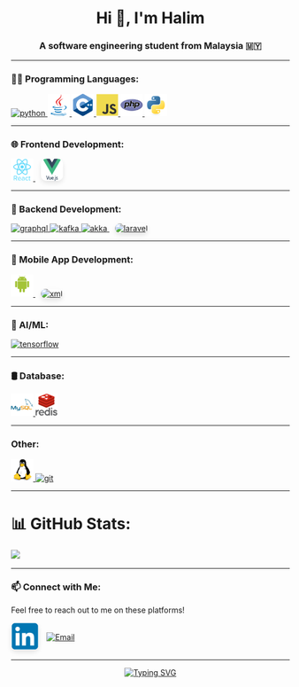 <h1 align="center">Hi 👋, I'm Halim</h1>
<h3 align="center">A software engineering student from Malaysia 🇲🇾</h3>

---

### 👨‍💻 Programming Languages:

<p align="left">
    <a href="https://www.scala-lang.org" target="_blank" rel="noreferrer">
        <img src="https://www.vectorlogo.zone/logos/scala-lang/scala-lang-icon.svg" alt="python" width="40" height="40"/>
    </a>
    <a href="https://www.java.com" target="_blank" rel="noreferrer">
        <img src="https://raw.githubusercontent.com/devicons/devicon/master/icons/java/java-original.svg" alt="java" width="40" height="40"/>
    </a>
    <a href="https://www.w3schools.com/cpp/" target="_blank" rel="noreferrer">
        <img src="https://raw.githubusercontent.com/devicons/devicon/master/icons/cplusplus/cplusplus-original.svg" alt="cplusplus" width="40" height="40"/>
    </a>
    <a href="https://developer.mozilla.org/en-US/docs/Web/JavaScript" target="_blank" rel="noreferrer">
        <img src="https://raw.githubusercontent.com/devicons/devicon/master/icons/javascript/javascript-original.svg" alt="javascript" width="40" height="40"/>
    </a>
    <a href="https://www.php.net" target="_blank" rel="noreferrer">
        <img src="https://raw.githubusercontent.com/devicons/devicon/master/icons/php/php-original.svg" alt="php" width="40" height="40"/>
    </a>
    <a href="https://www.python.org" target="_blank" rel="noreferrer">
        <img src="https://raw.githubusercontent.com/devicons/devicon/master/icons/python/python-original.svg" alt="python" width="40" height="40"/>
    </a>
</p>

---

### 🌐 Frontend Development:

<p align="left">
    <a href="https://reactjs.org/" target="_blank" rel="noreferrer">
        <img src="https://raw.githubusercontent.com/devicons/devicon/master/icons/react/react-original-wordmark.svg" alt="react" width="40" height="40"/>
    </a>
    <a href="https://vuejs.org/" target="_blank" rel="noreferrer">
        <img src="https://raw.githubusercontent.com/devicons/devicon/master/icons/vuejs/vuejs-original-wordmark.svg" alt="vuejs" width="40" height="40" style="border-radius: 10px; box-shadow: 0 4px 8px rgba(0,0,0,0.1); margin: 0 10px;"/>
    </a>
    <!-- Add other frontend technologies/icons here -->
</p>

---

### 🚀 Backend Development:

<p align="left">
    <a href="https://graphql.org" target="_blank" rel="noreferrer">
        <img src="https://www.vectorlogo.zone/logos/graphql/graphql-icon.svg" alt="graphql" width="40" height="40"/>
    </a>
    <a href="https://kafka.apache.org/" target="_blank" rel="noreferrer"> 
        <img src="https://www.seekpng.com/png/full/70-704617_white-on-transparent-kafka-logo-svg.png" alt="kafka" width="80" height="40"/> 
    </a>
    <a href="https://akka.io/" target="_blank" rel="noreferrer">
        <img src="https://akka.io/resources/images/akka_full_color.svg" alt="akka" width="50" height="40"/>
    </a>
    <a href="https://laravel.com/" target="_blank" rel="noreferrer">
        <img src="https://upload.wikimedia.org/wikipedia/commons/thumb/9/9a/Laravel.svg/1969px-Laravel.svg.png" alt="laravel" width="40" height="40" style="border-radius: 10px; box-shadow: 0 4px 8px rgba(0,0,0,0.1); margin: 0 10px;"/>
    </a>
    <!-- Add other backend technologies/icons here -->
</p>

---

### 📱 Mobile App Development:

<p align="left">
    <a href="https://developer.android.com" target="_blank" rel="noreferrer">
        <img src="https://raw.githubusercontent.com/devicons/devicon/master/icons/android/android-original-wordmark.svg" alt="android" width="40" height="40"/>
    </a>
    <a href="https://www.w3schools.com/xml/" target="_blank" rel="noreferrer">
        <img src="https://i.pinimg.com/originals/0a/28/37/0a283783146fdc9cfecb98c0d4756757.png" alt="xml" width="40" height="40" style="border-radius: 10px; box-shadow: 0 4px 8px rgba(0,0,0,0.1); margin: 0 10px;"/>
    </a>
    <!-- Add other mobile app development technologies/icons here -->
</p>

---

### 🧠 AI/ML:

<p align="left">
    <a href="https://www.tensorflow.org" target="_blank" rel="noreferrer">
        <img src="https://www.vectorlogo.zone/logos/tensorflow/tensorflow-icon.svg" alt="tensorflow" width="40" height="40"/>
    </a>
    <!-- Add other AI/ML technologies/icons here -->
</p>

---

### 🛢️ Database:

<p align="left">
    <a href="https://www.mysql.com/" target="_blank" rel="noreferrer">
        <img src="https://raw.githubusercontent.com/devicons/devicon/master/icons/mysql/mysql-original-wordmark.svg" alt="mysql" width="40" height="40"/>
    </a>
    <a href="https://redis.io" target="_blank" rel="noreferrer">
        <img src="https://raw.githubusercontent.com/devicons/devicon/master/icons/redis/redis-original-wordmark.svg" alt="redis" width="40" height="40"/>
    </a>
    <!-- Add other database technologies/icons here -->
</p>

---

### Other:

<p align="left">
    <a href="https://www.linux.org/" target="_blank" rel="noreferrer">
        <img src="https://raw.githubusercontent.com/devicons/devicon/master/icons/linux/linux-original.svg" alt="linux" width="40" height="40"/>
    </a>
    <a href="https://git-scm.com/" target="_blank" rel="noreferrer">
        <img src="https://www.vectorlogo.zone/logos/git-scm/git-scm-icon.svg" alt="git" width="40" height="40"/>
    </a>
    <!-- Add other technologies/icons here -->
    <br/>
</p>

---

# 📊 GitHub Stats:
![](https://github-readme-streak-stats.herokuapp.com/?user=aleng1&theme=dark&hide_border=false)<br/>

---

### 📫 Connect with Me:
Feel free to reach out to me on these platforms!

<p align="left">
    <a href="https://www.linkedin.com/in/abdul-halim-b33ab7229/" target="_blank" rel="noreferrer" style="display: inline-block; vertical-align: middle;">
        <img src="https://raw.githubusercontent.com/devicons/devicon/master/icons/linkedin/linkedin-original.svg" alt="linkedin" width="50" height="50" style="border-radius: 10px; box-shadow: 0 4px 8px rgba(0,0,0,0.1); margin-right: 10px;"/>
    </a>
    <a href="mailto:abdhalim2002@gmail.com" target="_blank" style="display: inline-block; vertical-align: middle;">
        <img src="https://img.shields.io/badge/Email-D14836?style=for-the-badge&logo=gmail&logoColor=white" height="40" alt="Email"/>
    </a>
</p>

---

<p align="center">
    <a href="https://git.io/typing-svg"><img src="https://readme-typing-svg.herokuapp.com?font=Fira+Code&size=25&duration=4000&pause=500&color=B7F734&width=435&lines=Thank+you+for+visiting...;Lets+connect+and+code!" alt="Typing SVG" /></a>
</p>
